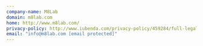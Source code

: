 ```yaml
---
company-name: M8Lab
domain: m8lab.com
home: http://www.m8lab.com/
privacy-policy: http://www.iubenda.com/privacy-policy/459284/full-legal
email: "info@m8lab.com [email protected]"
---
```




